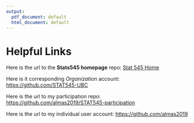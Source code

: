 ```yaml
---
output:
  pdf_document: default
  html_document: default
---
```

# Helpful Links


Here is the url to the __Stats545 homepage__ repo: 
[Stat 545 Home](https://github.com/STAT545-UBC/STAT545-home)

Here is it corresponding _Organization_ account: 
https://github.com/STAT545-UBC

Here is the url to my participation repo:
https://github.com/almas2019/STAT545-participation

Here is the url to my individual user account:
https://github.com/almas2019
